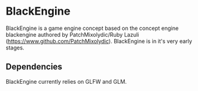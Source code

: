 # BlackEngine
BlackEngine is a game engine concept based on the concept engine blackengine authored by PatchMixolydic/Ruby Lazuli (https://www.github.com/PatchMixolydic). 
BlackEngine is in it's very early stages. 

## Dependencies
BlackEngine currently relies on GLFW and GLM.
